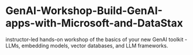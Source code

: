 # GenAI-Workshop-Build-GenAI-apps-with-Microsoft-and-DataStax
instructor-led hands-on workshop of the basics of your new GenAI toolkit - LLMs, embedding models, vector databases, and LLM frameworks. 
